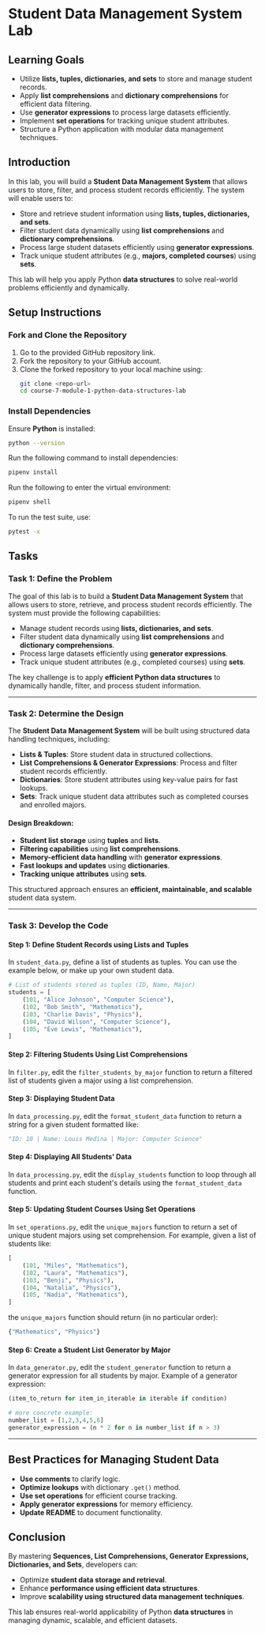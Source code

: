 # Student Data Management System Lab

## Learning Goals

- Utilize **lists, tuples, dictionaries, and sets** to store and manage student records.
- Apply **list comprehensions** and **dictionary comprehensions** for efficient data filtering.
- Use **generator expressions** to process large datasets efficiently.
- Implement **set operations** for tracking unique student attributes.
- Structure a Python application with modular data management techniques.

## Introduction

In this lab, you will build a **Student Data Management System** that allows users to store, filter, and process student records efficiently. The system will enable users to:

- Store and retrieve student information using **lists, tuples, dictionaries, and sets**.
- Filter student data dynamically using **list comprehensions** and **dictionary comprehensions**.
- Process large student datasets efficiently using **generator expressions**.
- Track unique student attributes (e.g., **majors, completed courses**) using **sets**.

This lab will help you apply Python **data structures** to solve real-world problems efficiently and dynamically.

## Setup Instructions

### Fork and Clone the Repository

1. Go to the provided GitHub repository link.
2. Fork the repository to your GitHub account.
3. Clone the forked repository to your local machine using:
   ```sh
   git clone <repo-url>
   cd course-7-module-1-python-data-structures-lab
   ```

### Install Dependencies

Ensure **Python** is installed:
```sh
python --version
```

Run the following command to install dependencies:
```sh
pipenv install
```

Run the following to enter the virtual environment:
```sh
pipenv shell
```

To run the test suite, use:
```sh
pytest -x
```

## Tasks

### Task 1: Define the Problem

The goal of this lab is to build a **Student Data Management System** that allows users to store, retrieve, and process student records efficiently. The system must provide the following capabilities:

- Manage student records using **lists, dictionaries, and sets**.
- Filter student data dynamically using **list comprehensions** and **dictionary comprehensions**.
- Process large datasets efficiently using **generator expressions**.
- Track unique student attributes (e.g., completed courses) using **sets**.

The key challenge is to apply **efficient Python data structures** to dynamically handle, filter, and process student information.

---

### Task 2: Determine the Design

The **Student Data Management System** will be built using structured data handling techniques, including:

- **Lists & Tuples**: Store student data in structured collections.
- **List Comprehensions & Generator Expressions**: Process and filter student records efficiently.
- **Dictionaries**: Store student attributes using key-value pairs for fast lookups.
- **Sets**: Track unique student data attributes such as completed courses and enrolled majors.

#### Design Breakdown:
- **Student list storage** using **tuples** and **lists**.
- **Filtering capabilities** using **list comprehensions**.
- **Memory-efficient data handling** with **generator expressions**.
- **Fast lookups and updates** using **dictionaries**.
- **Tracking unique attributes** using **sets**.

This structured approach ensures an **efficient, maintainable, and scalable** student data system.

---

### Task 3: Develop the Code

#### Step 1: Define Student Records using Lists and Tuples

In `student_data.py`, define a list of students as tuples. You can use the example below,
or make up your own student data.

```python
# List of students stored as tuples (ID, Name, Major)
students = [
    (101, "Alice Johnson", "Computer Science"),
    (102, "Bob Smith", "Mathematics"),
    (103, "Charlie Davis", "Physics"),
    (104, "David Wilson", "Computer Science"),
    (105, "Eve Lewis", "Mathematics"),
]
```

#### Step 2: Filtering Students Using List Comprehensions

In `filter.py`, edit the `filter_students_by_major` function to return a filtered list
of students given a major using a list comprehension.

#### Step 3: Displaying Student Data

In `data_processing.py`, edit the `format_student_data` function to return a string for a given student formatted like:
```python
"ID: 10 | Name: Louis Medina | Major: Computer Science"
```

#### Step 4: Displaying All Students' Data

In `data_processing.py`, edit the `display_students` function to loop through all students and print each student's
details using the `format_student_data` function.

#### Step 5: Updating Student Courses Using Set Operations

In `set_operations.py`, edit the `unique_majors` function to return a set of unique student
majors using set comprehension. For example, given a list of students like:
```python
[
    (101, "Miles", "Mathematics"),
    (102, "Laura", "Mathematics"),
    (103, "Benji", "Physics"),
    (104, "Natalia", "Physics"),
    (105, "Nadia", "Mathematics"),
]
```
the `unique_majors` function should return (in no particular order):
```python
{"Mathematics", "Physics"}
```

#### Step 6: Create a Student List Generator by Major

In `data_generator.py`, edit the `student_generator` function to return a generator expression
for all students by major. Example of a generator expression:

```python
(item_to_return for item_in_iterable in iterable if condition)

# more concrete example:
number_list = [1,2,3,4,5,6]
generator_expression = (n * 2 for n in number_list if n > 3)
```


---

## Best Practices for Managing Student Data

- **Use comments** to clarify logic.
- **Optimize lookups** with dictionary `.get()` method.
- **Use set operations** for efficient course tracking.
- **Apply generator expressions** for memory efficiency.
- **Update README** to document functionality.

## Conclusion

By mastering **Sequences, List Comprehensions, Generator Expressions, Dictionaries, and Sets**, developers can:

- Optimize **student data storage and retrieval**.
- Enhance **performance using efficient data structures**.
- Improve **scalability using structured data management techniques**.

This lab ensures real-world applicability of Python **data structures** in managing dynamic, scalable, and efficient datasets.